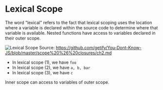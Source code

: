 # Lexical Scope

The word "lexical" refers to the fact that lexical scoping uses the location where a variable is declared within the source code to determine where that variable is available. Nested functions have access to variables declared in their outer scope.

![Lexical Scope](/assets/images/lexical-scope.png)
Source: https://github.com/getify/You-Dont-Know-JS/blob/master/scope%20%26%20closures/ch2.md

- In lexical scope (1), we have `foo`
- In lexical scope (2), we have `a, b, bar`
- In lexical scope (3), we have `c`

Inner scope can access to variables of outer scope.
